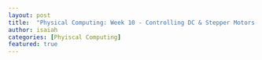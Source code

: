```yaml
---
layout: post
title:  "Physical Computing: Week 10 - Controlling DC & Stepper Motors with a H-Bridge"
author: isaiah
categories: [Phyiscal Computing]
featured: true
---
```





